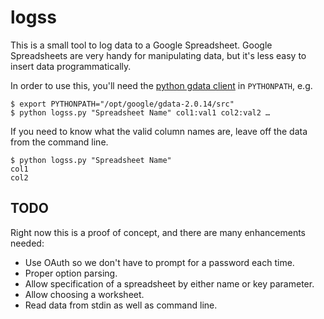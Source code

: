 logss
=====

This is a small tool to log data to a Google Spreadsheet.  Google Spreadsheets are very handy for manipulating data, but it's less easy to insert data programmatically.

In order to use this, you'll need the [python gdata client][pygdata] in `PYTHONPATH`, e.g.

    $ export PYTHONPATH="/opt/google/gdata-2.0.14/src"
    $ python logss.py "Spreadsheet Name" col1:val1 col2:val2 …

If you need to know what the valid column names are, leave off the data from the command line.

    $ python logss.py "Spreadsheet Name"
    col1
    col2

TODO
----

Right now this is a proof of concept, and there are many enhancements needed:

 - Use OAuth so we don't have to prompt for a password each time.
 - Proper option parsing.
 - Allow specification of a spreadsheet by either name or key parameter.
 - Allow choosing a worksheet.
 - Read data from stdin as well as command line.

 [pygdata]: http://code.google.com/p/gdata-python-client/